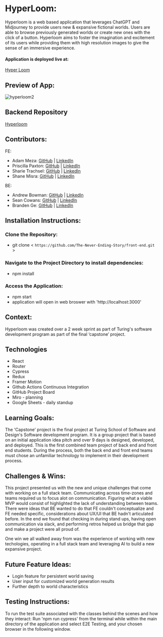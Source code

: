# HyperLoom:
[//]: <>

Hyperloom is a web based application that leverages ChatGPT and Midjourney to provide users new & expansive fictional worlds. Users are able to browse previously generated worlds or create new ones with the click of a button. Hyperloom aims to foster the imagination and excitement of its users while providing them with high resolution images to give the sense of an immersive experience. 

#### Application is deployed live at:

[Hyper Loom](https://hyper-loom-explorer.vercel.app/)

## Preview of App:
[//]: <>
![hyperloom2](https://media.giphy.com/media/v1.Y2lkPTc5MGI3NjExdzV2NG9tc216dzAzOWtsazAwem1lZWh1c2xycDdiM3dvbHlkcGhmdyZlcD12MV9pbnRlcm5hbF9naWZfYnlfaWQmY3Q9Zw/X0t32oVa7oQxLilyph/giphy.gif)

## Backend Repository
[Hyperloom](https://github.com/The-Never-Ending-Story/back-end)

## Contributors:
[//]: <>
FE: 
- Adam Meza: [GitHub](https://github.com/Adam-Meza) | [LinkedIn](https://www.linkedin.com/in/adam-meza/)
- Priscilla Paxton: [GitHub](https://github.com/priscillaapaxton) | [LinkedIn](https://www.linkedin.com/in/priscilla-paxton/)
- Sharie Trachsel: [GitHub](https://github.com/sdtrachsel) | [LinkedIn](https://www.linkedin.com/in/sharie-trachsel/)
- Shane Misra: [GitHub](https://github.com/sdmisra) | [LinkedIn](https://www.linkedin.com/in/shanemisra/)

BE: 
- Andrew Bowman: [GitHub](https://github.com/abwmn) | [LinkedIn](https://www.linkedin.com/in/andrew-b0wman/)
- Sean Cowans: [GitHub](https://github.com/sjcowans) | [LinkedIn](https://www.linkedin.com/in/sean-cowans-985554267/)
- Branden Ge: [GitHub](https://github.com/brandenge) | [LinkedIn](https://www.linkedin.com/in/brandenge/)

## Installation Instructions:
[//]: <>
### Clone the Repository:
- git clone < `https://github.com/The-Never-Ending-Story/front-end.git` >

### Navigate to the Project Directory to install dependencies:
- npm install

### Access the Application:
- npm start
- application will open in web broswer with 'http://localhost:3000'

## Context:
[//]: <>

Hyperloom was created over a 2 week sprint as part of Turing's software development program as part of the final ‘capstone’ project. 

## Technologies
- React
- Router
- Cypress
- Redux
- Framer Motion
- Github Actions Continuous Integration
- GitHub Project Board
- Miro - planning 
- Google Sheets - daily standup

## Learning Goals:
The 'Capstone' project is the final project at Turing School of Software and Design's Software development program. It is a group project that is based on an initial application idea pitch and over 9 days is designed, developed, and deployed. This is the first combined team project of back end and front end students. During the process, both the back end and front end teams must chose an unfamiliar technology to implement in their development process.

## Challenges & Wins:

This project presented us with the new and unique challenges that come with working on a full stack team. Communicating across time-zones and teams required us to focus alot on communication. Figuring what a viable MVP would consist of highlighted the lack of understanding between teams. There were ideas that BE wanted to do that FE couldn't conceptualize and FE needed specific, considerations about UX/UI that BE hadn't articulated before. In the end we found that checking in during stand ups, having open communication via slack, and performing retros helped us bridge that gap and make a project were all proud of. 

One win we all walked away from was the experience of working with new techologies, operating in a full stack team and leveraging AI to build a new expansive project. 

## Future Feature Ideas:
[//]: <>
- Login feature for persistent world saving
- User input for customized world generation results
- Further depth to world characteristics

## Testing Instructions:
[//]: <>

To run the test suite associated with the classes behind the scenes and how they interact: 
Run 'npm run cypress' from the terminal while within the main directory of the application and select E2E Testing, and your chosen browser in the following window.
